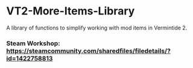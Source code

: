 # VT2-More-Items-Library
A library of functions to simplify working with mod items in Vermintide 2.

### Steam Workshop: **https://steamcommunity.com/sharedfiles/filedetails/?id=1422758813**
